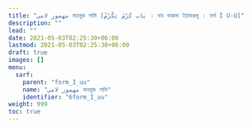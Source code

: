 ```yaml
---
title: "مهموز لامي মাহমুজ লামি [باب كَرُمَ يَكْرُمُ । বাব কারুমা ইয়াকরুমু । ফর্ম I U-U]"
description: ""
lead: ""
date: 2021-05-03T02:25:30+06:00
lastmod: 2021-05-03T02:25:30+06:00
draft: true
images: []
menu: 
  sarf:
    parent: "form_I_uu"
    name: "مهموز لامي মাহমুজ লামি"
    identifier: "6form_I_uu"
weight: 999
toc: true
---
```



